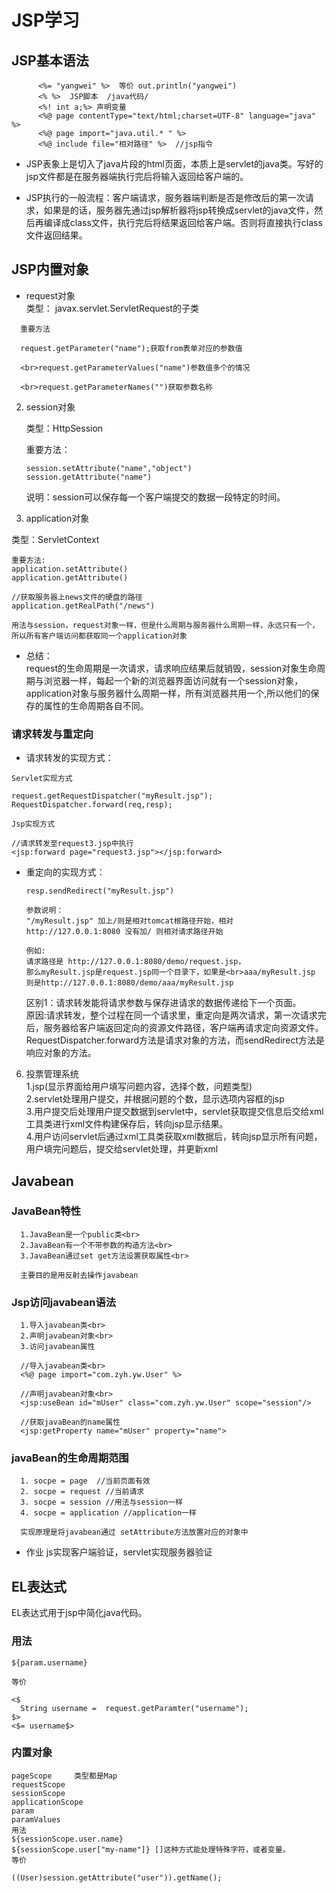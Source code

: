 

# JSP学习

## JSP基本语法
          <%= "yangwei" %>  等价 out.println("yangwei")
          <% %>  JSP脚本  /java代码/
          <%! int a;%> 声明变量
          <%@ page contentType="text/html;charset=UTF-8" language="java" %>
          <%@ page import="java.util.* " %>
          <%@ include file="相对路径" %>  //jsp指令

* JSP表象上是切入了java片段的html页面，本质上是servlet的java类。写好的jsp文件都是在服务器端执行完后将输入返回给客户端的。

* JSP执行的一般流程：客户端请求，服务器端判断是否是修改后的第一次请求，如果是的话，服务器先通过jsp解析器将jsp转换成servlet的java文件，然后再编译成class文件，执行完后将结果返回给客户端。否则将直接执行class文件返回结果。

## JSP内置对象


* request对象 <br>
  类型： javax.servlet.ServletRequest的子类
```
  重要方法

  request.getParameter("name");获取from表单对应的参数值

  <br>request.getParameterValues("name")参数值多个的情况

  <br>request.getParameterNames("")获取参数名称
```

2. session对象 <br>

   类型：HttpSession

   重要方法：
   ```
   session.setAttribute("name","object")
   session.getAttribute("name")
   ```
   说明：session可以保存每一个客户端提交的数据一段特定的时间。

3. application对象<br>

  类型：ServletContext
   ```
   重要方法:
   application.setAttribute()
   application.getAttribute()

   //获取服务器上news文件的硬盘的路径
   application.getRealPath("/news")

   用法与session，request对象一样，但是什么周期与服务器什么周期一样，永远只有一个，所以所有客户端访问都获取同一个application对象
   ```


   * 总结：<br>
   request的生命周期是一次请求，请求响应结果后就销毁，session对象生命周期与浏览器一样，每起一个新的浏览器界面访问就有一个session对象，application对象与服务器什么周期一样，所有浏览器共用一个,所以他们的保存的属性的生命周期各自不同。




### 请求转发与重定向

   * 请求转发的实现方式：
   ```
   Servlet实现方式

   request.getRequestDispatcher("myResult.jsp");
   RequestDispatcher.forward(req,resp);

   Jsp实现方式

   //请求转发至request3.jsp中执行
   <jsp:forward page="request3.jsp"></jsp:forward>  

   ```

* 重定向的实现方式：

    ```
    resp.sendRedirect("myResult.jsp")

    参数说明：
    "/myResult.jsp" 加上/则是相对tomcat根路径开始，相对http://127.0.0.1:8080 没有加/ 则相对请求路径开始

    例如:
    请求路径是 http://127.0.0.1:8080/demo/request.jsp，
    那么myResult.jsp是request.jsp同一个目录下，如果是<br>aaa/myResult.jsp 则是http://127.0.0.1:8080/demo/aaa/myResult.jsp
   ```
   区别1：请求转发能将请求参数与保存进请求的数据传递给下一个页面。
   <br>原因:请求转发，整个过程在同一个请求里，重定向是两次请求，第一次请求完后，服务器给客户端返回定向的资源文件路径，客户端再请求定向资源文件。
   RequestDispatcher.forward方法是请求对象的方法，而sendRedirect方法是响应对象的方法。

6. 投票管理系统<br>
   1.jsp(显示界面给用户填写问题内容，选择个数，问题类型) <br>
   2.servlet处理用户提交，并根据问题的个数，显示选项内容框的jsp<br>
   3.用户提交后处理用户提交数据到servlet中，servlet获取提交信息后交给xml工具类进行xml文件构建保存后，转向jsp显示结果。<br>
   4.用户访问servlet后通过xml工具类获取xml数据后，转向jsp显示所有问题，用户填完问题后，提交给servlet处理，并更新xml


## Javabean


### JavaBean特性<br>
```  
  1.JavaBean是一个public类<br>
  2.JavaBean有一个不带参数的构造方法<br>
  3.JavaBean通过set get方法设置获取属性<br>

  主要目的是用反射去操作javabean
```
### Jsp访问javabean语法<br>

```
  1.导入javabean类<br>
  2.声明javabean对象<br>
  3.访问javabean属性

  //导入javabean类<br>
  <%@ page import="com.zyh.yw.User" %>

  //声明javabean对象<br>
  <jsp:useBean id="mUser" class="com.zyh.yw.User" scope="session"/>

  //获取javaBean的name属性
  <jsp:getProperty name="mUser" property="name">

```
### javaBean的生命周期范围<br>

```
  1. socpe = page  //当前页面有效
  2. socpe = request //当前请求
  3. socpe = session //用法与session一样
  4. socpe = application //application一样

  实现原理是将javabean通过 setAttribute方法放置对应的对象中

```
* 作业 js实现客户端验证，servlet实现服务器验证


## EL表达式


EL表达式用于jsp中简化java代码。

### 用法

```
${param.username}

等价

<$
  String username =  request.getParamter("username");
$>
<$= username$>

```
### 内置对象

```
pageScope     类型都是Map
requestScope
sessionScope
applicationScope
param
paramValues
用法
${sessionScope.user.name}
${sessionScope.user["my-name"]} []这种方式能处理特殊字符，或者变量。
等价

((User)session.getAttribute("user")).getName();

```
